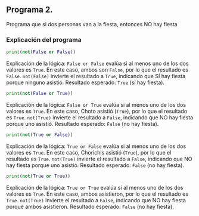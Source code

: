 ## Programa 2. 
Programa que si dos personas van a la fiesta, entonces NO hay fiesta
### Explicación del programa 

```python
print(not(False or False))
```

Explicación de la lógica: `False or False` evalúa si al menos uno de los dos valores es `True`. En este caso, ambos son `False`, por lo que el resultado es `False`.
`not(False)` invierte el resultado a `True`, indicando que SÍ hay fiesta porque ninguno asistió.
Resultado esperado: `True` (sí hay fiesta).
```python
print(not(False or True))
```

Explicación de la lógica: `False or True` evalúa si al menos uno de los dos valores es `True`. En este caso, Choto asistió (`True`), por lo que el resultado es `True`.
`not(True)` invierte el resultado a `False`, indicando que NO hay fiesta porque uno asistió.
Resultado esperado: `False` (no hay fiesta).
```python
print(not(True or False))
```

Explicación de la lógica: `True or False` evalúa si al menos uno de los dos valores es `True`. En este caso, Chorichis asistió (`True`), por lo que el resultado es `True`.
`not(True)` invierte el resultado a `False`, indicando que NO hay fiesta porque uno asistió.
Resultado esperado: `False` (no hay fiesta).

```python
print(not(True or True)) 
```

Explicación de la lógica: `True or True` evalúa si al menos uno de los dos valores es `True`. En este caso, ambos asistieron, por lo que el resultado es `True`.
`not(True)` invierte el resultado a `False`, indicando que NO hay fiesta porque ambos asistieron.
Resultado esperado: `False` (no hay fiesta).
